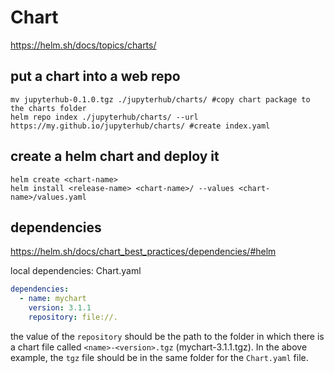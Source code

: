 # Chart

https://helm.sh/docs/topics/charts/

## put a chart into a web repo
```
mv jupyterhub-0.1.0.tgz ./jupyterhub/charts/ #copy chart package to the charts folder
helm repo index ./jupyterhub/charts/ --url https://my.github.io/jupyterhub/charts/ #create index.yaml
```

## create a helm chart and deploy it
```
helm create <chart-name>
helm install <release-name> <chart-name>/ --values <chart-name>/values.yaml 
```

## dependencies
https://helm.sh/docs/chart_best_practices/dependencies/#helm

local dependencies: Chart.yaml
```yaml
dependencies:
  - name: mychart
    version: 3.1.1
    repository: file://.
```
the value of the `repository` should be the path to the folder in which there is a chart file called `<name>-<version>.tgz` (mychart-3.1.1.tgz). 
In the above example, the `tgz` file should be in the same folder for the `Chart.yaml` file.
